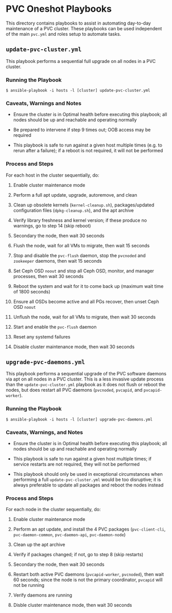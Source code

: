# PVC Oneshot Playbooks

This directory contains playbooks to assist in automating day-to-day maintenance of a PVC cluster. These playbooks can be used independent of the main `pvc.yml` and roles setup to automate tasks.

## `update-pvc-cluster.yml`

This playbook performs a sequential full upgrade on all nodes in a PVC cluster.

### Running the Playbook

```
$ ansible-playbook -i hosts -l [cluster] update-pvc-cluster.yml
```

### Caveats, Warnings and Notes

* Ensure the cluster is in Optimal health before executing this playbook; all nodes should be up and reachable and operating normally

* Be prepared to intervene if step 9 times out; OOB access may be required

* This playbook is safe to run against a given host multiple times (e.g. to rerun after a failure); if a reboot is not required, it will not be performed

### Process and Steps

For each host in the cluster sequentially, do:

1. Enable cluster maintenance mode

1. Perform a full apt update, upgrade, autoremove, and clean

1. Clean up obsolete kernels (`kernel-cleanup.sh`), packages/updated configuration files (`dpkg-cleanup.sh`), and the apt archive

1. Verify library freshness and kernel version; if these produce no warnings, go to step 14 (skip reboot)

1. Secondary the node, then wait 30 seconds

1. Flush the node, wait for all VMs to migrate, then wait 15 seconds

1. Stop and disable the `pvc-flush` daemon, stop the `pvcnoded` and `zookeeper` daemons, then wait 15 seconds

1. Set Ceph OSD `noout` and stop all Ceph OSD, monitor, and manager processes, then wait 30 seconds

1. Reboot the system and wait for it to come back up (maximum wait time of 1800 seconds)

1. Ensure all OSDs become active and all PGs recover, then unset Ceph OSD `noout`

1. Unflush the node, wait for all VMs to migrate, then wait 30 seconds

1. Start and enable the `pvc-flush` daemon

1. Reset any systemd failures

1. Disable cluster maintenance mode, then wait 30 seconds

## `upgrade-pvc-daemons.yml`

This playbook performs a sequential upgrade of the PVC software daemons via apt on all nodes in a PVC cluster. This is a less invasive update process than the `update-pvc-cluster.yml` playbook as it does not flush or reboot the nodes, but does restart all PVC daemons (`pvcnoded`, `pvcapid`, and `pvcapid-worker`).

### Running the Playbook

```
$ ansible-playbook -i hosts -l [cluster] upgrade-pvc-daemons.yml
```

### Caveats, Warnings, and Notes

* Ensure the cluster is in Optimal health before executing this playbook; all nodes should be up and reachable and operating normally

* This playbook is safe to run against a given host multiple times; if service restarts are not required, they will not be performed

* This playbook should only be used in exceptional circumstances when performing a full `update-pvc-cluster.yml` would be too disruptive; it is always preferable to update all packages and reboot the nodes instead

### Process and Steps

For each node in the cluster sequentially, do:

1. Enable cluster maintenance mode

1. Perform an apt update, and install the 4 PVC packages (`pvc-client-cli`, `pvc-daemon-common`, `pvc-daemon-api`, `pvc-daemon-node`)

1. Clean up the apt archive

1. Verify if packages changed; if not, go to step 8 (skip restarts)

1. Secondary the node, then wait 30 seconds

1. Restart both active PVC daemons (`pvcapid-worker`, `pvcnoded`), then wait 60 seconds; since the node is not the primary coordinator, `pvcapid` will not be running

1. Verify daemons are running

1. Disble cluster maintenance mode, then wait 30 seconds
